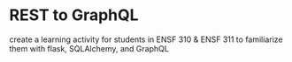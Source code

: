 # REST to GraphQL 

create a learning activity for students in ENSF 310 & ENSF 311 to familiarize them with flask, SQLAlchemy, and GraphQL